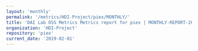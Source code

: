 ```yaml
---
layout: 'monthly'
permalink: '/metrics/HDI-Project/piex/MONTHLY/'
title: 'DAI Lab OSS Metrics Metrics report for piex | MONTHLY-REPORT-2019-02-01'
organization: 'HDI-Project'
repository: 'piex'
current_date: '2019-02-01'
---
```

